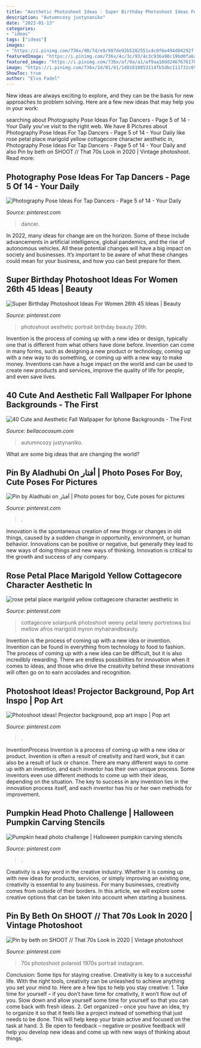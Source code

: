 ```yaml
---
title: "Aesthetic Photoshoot Ideas : Super Birthday Photoshoot Ideas For Women 26th 45 Ideas"
description: "Autumncozy justynaniko"
date: "2023-01-13"
categories:
- "ideas"
tags: ["ideas"]
images:
- "https://i.pinimg.com/736x/90/7d/e9/907de92b5282551c4c0f6e494d04292f.jpg"
featuredImage: "https://i.pinimg.com/736x/4c/3c/93/4c3c936a90c19bd0fa6aebaa20706ec2.jpg"
featured_image: "https://i.pinimg.com/736x/af/9a/a1/af9aa10dd2467676170707558f90b13e.jpg"
image: "https://i.pinimg.com/736x/1d/81/61/1d81618853114fb5dbc111731c69b915.jpg"
ShowToc: true
author: "Elva Fadel"
---
```



New ideas are always exciting to explore, and they can be the basis for new approaches to problem solving. Here are a few new ideas that may help you in your work: 

	

		
searching about Photography Pose Ideas For Tap Dancers - Page 5 of 14 - Your Daily you've visit to the right web. We have 8 Pictures about Photography Pose Ideas For Tap Dancers - Page 5 of 14 - Your Daily like rose petal place marigold yellow cottagecore character aesthetic in, Photography Pose Ideas For Tap Dancers - Page 5 of 14 - Your Daily and also Pin by beth on SHOOT // That 70s Look in 2020 | Vintage photoshoot. Read more:
		
    
## Photography Pose Ideas For Tap Dancers - Page 5 Of 14 - Your Daily

<img loading=lazy src="https://i.pinimg.com/736x/94/00/a2/9400a2b27889139589f5800888188c03.jpg" onerror="this.onerror=null;this.src='https://tse2.mm.bing.net/th?id=OIP.DtHgjx9GGDfhodcZdoBikgHaJQ&amp;pid=15.1';" alt="Photography Pose Ideas For Tap Dancers - Page 5 of 14 - Your Daily">

_Source: pinterest.com_

>dancer. 

	

In 2022, many ideas for change are on the horizon. Some of these include advancements in artificial intelligence, global pandemics, and the rise of autonomous vehicles. All these potential changes will have a big impact on society and businesses. It’s important to be aware of what these changes could mean for your business, and how you can best prepare for them.

    
## Super Birthday Photoshoot Ideas For Women 26th 45 Ideas | Beauty

<img loading=lazy src="https://i.pinimg.com/736x/65/53/63/655363b22bc4f7f1632c74cc76e8f3eb.jpg" onerror="this.onerror=null;this.src='https://tse2.mm.bing.net/th?id=OIP.76scwLAHHZuAqJrcvzf9lwAAAA&amp;pid=15.1';" alt="Super Birthday Photoshoot Ideas For Women 26th 45 Ideas | Beauty">

_Source: pinterest.com_

>photoshoot aesthetic portrait birthday beauty 26th. 

	

Invention is the process of coming up with a new idea or design, typically one that is different from what others have done before. Invention can come in many forms, such as designing a new product or technology, coming up with a new way to do something, or coming up with a new way to make money. Inventions can have a huge impact on the world and can be used to create new products and services, improve the quality of life for people, and even save lives.

    
## 40 Cute And Aesthetic Fall Wallpaper For Iphone Backgrounds - The First

<img loading=lazy src="https://bellacocosum.com/wp-content/uploads/2020/09/微信图片_20200901150813.jpg" onerror="this.onerror=null;this.src='https://tse3.mm.bing.net/th?id=OIP.LF7rHEUbkkOYjjP0RwkEKwAAAA&amp;pid=15.1';" alt="40 Cute and Aesthetic Fall Wallpaper for Iphone Backgrounds - The First">

_Source: bellacocosum.com_

>autumncozy justynaniko. 

	

What are some big ideas that are changing the world?

    
## Pin By Aladhubi On أفتار | Photo Poses For Boy, Cute Poses For Pictures

<img loading=lazy src="https://i.pinimg.com/736x/90/7d/e9/907de92b5282551c4c0f6e494d04292f.jpg" onerror="this.onerror=null;this.src='https://tse4.mm.bing.net/th?id=OIP.FSAqqWXpO_fkZwpc-7a1JAHaNZ&amp;pid=15.1';" alt="Pin by Aladhubi on أفتار | Photo poses for boy, Cute poses for pictures">

_Source: pinterest.com_

>. 

	

Innovation is the spontaneous creation of new things or changes in old things, caused by a sudden change in opportunity, environment, or human behavior. Innovations can be positive or negative, but generally they lead to new ways of doing things and new ways of thinking. Innovation is critical to the growth and success of any company.

    
## Rose Petal Place Marigold Yellow Cottagecore Character Aesthetic In

<img loading=lazy src="https://i.pinimg.com/736x/1d/81/61/1d81618853114fb5dbc111731c69b915.jpg" onerror="this.onerror=null;this.src='https://tse4.mm.bing.net/th?id=OIP.YmpX_rm7VubKV01GZeFUwAHaLH&amp;pid=15.1';" alt="rose petal place marigold yellow cottagecore character aesthetic in">

_Source: pinterest.com_

>cottagecore solarpunk photoshoot weeny petal teeny portretowa bui mellow afros marigold myron myhairandbeauty. 

	

Invention is the process of coming up with a new idea or invention. Invention can be found in everything from technology to food to fashion. The process of coming up with a new idea can be difficult, but it is also incredibly rewarding. There are endless possibilities for innovation when it comes to ideas, and those who drive the creativity behind these innovations will often go on to earn accolades and recognition.

    
## Photoshoot Ideas! Projector Background, Pop Art Inspo | Pop Art

<img loading=lazy src="https://i.pinimg.com/736x/4c/3c/93/4c3c936a90c19bd0fa6aebaa20706ec2.jpg" onerror="this.onerror=null;this.src='https://tse2.mm.bing.net/th?id=OIP.k1Io5-cOUPkFTRHv15u7RwHaNX&amp;pid=15.1';" alt="Photoshoot ideas! Projector background, pop art inspo | Pop art">

_Source: pinterest.com_

>. 

	

InventionProcess
Invention is a process of coming up with a new idea or product. Invention is often a result of creativity and hard work, but it can also be a result of luck or chance. There are many different ways to come up with an invention, and each inventor has their own unique process. Some inventors even use different methods to come up with their ideas, depending on the situation. The key to success in any invention lies in the innovation process itself, and each inventor has his or her own methods for improvement.

    
## Pumpkin Head Photo Challenge | Halloween Pumpkin Carving Stencils

<img loading=lazy src="https://i.pinimg.com/736x/6b/5d/02/6b5d0264abbefd0e387bfc3110b1ed00.jpg" onerror="this.onerror=null;this.src='https://tse1.mm.bing.net/th?id=OIP.9kKH8QIHykwOs2YeRO7FWQHaLF&amp;pid=15.1';" alt="Pumpkin head photo challenge | Halloween pumpkin carving stencils">

_Source: pinterest.com_

>. 

	

Creativity is a key word in the creative industry. Whether it is coming up with new ideas for products, services, or simply improving an existing one, creativity is essential to any business. For many businesses, creativity comes from outside of their borders. In this article, we will explore some creative options that can be taken into account when starting a business.

    
## Pin By Beth On SHOOT // That 70s Look In 2020 | Vintage Photoshoot

<img loading=lazy src="https://i.pinimg.com/736x/af/9a/a1/af9aa10dd2467676170707558f90b13e.jpg" onerror="this.onerror=null;this.src='https://tse1.mm.bing.net/th?id=OIP.1u6x1y-SFBkSJG0AqGwURgHaLH&amp;pid=15.1';" alt="Pin by beth on SHOOT // That 70s Look in 2020 | Vintage photoshoot">

_Source: pinterest.com_

>70s photoshoot polaroid 1970s portrait instagram. 

	

Conclusion: Some tips for staying creative.
Creativity is key to a successful life. With the right tools, creativity can be unleashed to achieve anything you set your mind to. Here are a few tips to help you stay creative: 1. Take time for yourself – if you don’t have time for creativity, it won’t flow out of you. Slow down and allow yourself some time for yourself so that you can come back with fresh ideas. 2. Get organized – once you have an idea, try to organize it so that it feels like a project instead of something that just needs to be done. This will help keep your brain active and focused on the task at hand. 3. Be open to feedback – negative or positive feedback will help you develop new ideas and come up with new ways of thinking about things.
